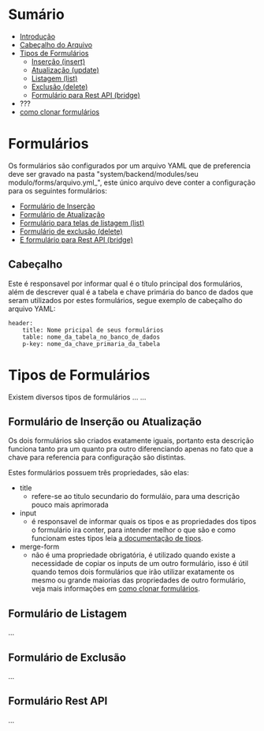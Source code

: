 Sumário
=======

- [Introdução](#intro)
- [Cabeçalho do Arquivo](#head)
- [Tipos de Formulários](#form-types)
    - [Inserção (insert)](#save-form)
    - [Atualização (update)](#save-form)
    - [Listagem (list)](#list-form)
    - [Exclusão (delete)](#delete-form)
    - [Formulário para Rest API (bridge)](#rest-form)
- ???
- [como clonar formulários](#clone-form)


<a id="intro"></a>
Formulários
===========

Os formulários são configurados por um arquivo YAML que de preferencia deve ser gravado na pasta "system/backend/modules/seu modulo/forms/arquivo.yml_", este único arquivo deve conter a configuração para os seguintes formulários:

- [Formulário de Inserção](#save-form)
- [Formulário de Atualização](#save-form)
- [Formulário para telas de listagem (list)](#list-form)
- [Formulário de exclusão (delete)](#delete-form)
- [E formulário para Rest API (bridge)](#rest-form)

<a id="save-form"></a>
## Cabeçalho

Este é responsavel por informar qual é o título principal dos formulários, além de descrever qual é a tabela e chave primária do banco de dados que seram utilizados por estes formulários, segue exemplo de cabeçalho do arquivo YAML:

    header:
        title: Nome pricipal de seus formulários
        table: nome_da_tabela_no_banco_de_dados
        p-key: nome_da_chave_primaria_da_tabela

<a id="save-form"></a>
Tipos de Formulários
====================

Existem diversos tipos de formulários … … 

<a id="save-form"></a>
## Formulário de Inserção ou Atualização

Os dois formulários são criados exatamente iguais, portanto esta descrição funciona tanto pra um quanto pra outro diferenciando apenas no fato que a chave para referencia para configuração são distintas.

Estes formulários possuem três propriedades, são elas:

- title
    - refere-se ao titulo secundario do formuláio, para uma descrição pouco mais aprimorada
- input
    - é responsavel de informar quais os tipos e as propriedades dos tipos o formulário ira conter, para intender melhor o que são e como funcionam estes tipos leia [a documentação de tipos](types.md).
- merge-form
    - não é uma propriedade obrigatória, é utilizado quando existe a necessidade de copiar os inputs de um outro formulário, isso é útil quando temos dois formulários que irão utilizar exatamente os mesmo ou grande maiorias das propriedades de outro formulário, veja mais informações em [como clonar formulários](#clone-form).

<a id="list-form"></a>
## Formulário de Listagem
 
…

<a id="delete-form"></a>
## Formulário de Exclusão

…

<a id="rest-form"></a>
## Formulário Rest API

…
